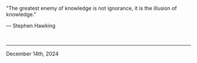 
<br>

"The greatest enemy of knowledge is not ignorance, it is the illusion of knowledge."

― Stephen Hawking
 
</br>

---
December 14th, 2024
